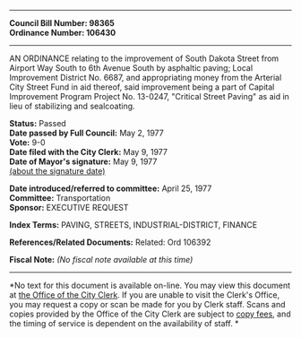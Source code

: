 * * * * *  
  
**Council Bill Number: [](#h0)[](#h2)98365**   
**Ordinance Number: 106430**  
  
* * * * *  
  
AN ORDINANCE relating to the improvement of South Dakota Street from Airport Way South to 6th Avenue South by asphaltic paving; Local Improvement District No. 6687, and appropriating money from the Arterial City Street Fund in aid thereof, said improvement being a part of Capital Improvement Program Project No. 13-0247, "Critical Street Paving" as aid in lieu of stabilizing and sealcoating.  
  
**Status:** Passed   
**Date passed by Full Council:** May 2, 1977   
**Vote:** 9-0   
**Date filed with the City Clerk:** May 9, 1977   
**Date of Mayor's signature:** May 9, 1977   
[(about the signature date)](/~public/approvaldate.htm)   
  
  
**Date introduced/referred to committee:** April 25, 1977   
**Committee:** Transportation   
**Sponsor:** EXECUTIVE REQUEST   
  
**Index Terms:** PAVING, STREETS, INDUSTRIAL-DISTRICT, FINANCE  
  
**References/Related Documents:** Related: Ord 106392  
  
**Fiscal Note:** *(No fiscal note available at this time)*  
  
* * * * *  
  
*No text for this document is available on-line. You may view this document at [the Office of the City Clerk](http://www.seattle.gov/leg/clerk/contactUs.htm). If you are unable to visit the Clerk's Office, you may request a copy or scan be made for you by Clerk staff. Scans and copies provided by the Office of the City Clerk are subject to [copy fees](http://clerk.seattle.gov/~public/clerkfees.htm), and the timing of service is dependent on the availability of staff. *  
  
  
